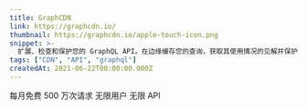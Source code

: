 ```yaml
---
title: GraphCDN
link: https://graphcdn.io/
thumbnail: https://graphcdn.io/apple-touch-icon.png
snippet: >-
  扩展、检查和保护您的 GraphQL API。在边缘缓存您的查询，获取其使用情况的见解并保护其免受恶意查询的侵害。
tags: ["CDN", "API", "graphql"]
createdAt: 2021-06-22T00:00:00.000Z
---
```

每月免费 500 万次请求
无限用户
无限 API